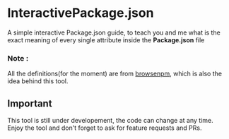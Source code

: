 # InteractivePackage.json
A simple interactive Package.json guide, to teach you and me what is the exact meaning of every single attribute inside the **Package.json** file
### Note :
All the definitions(for the moment) are from  [browsenpm](http://browsenpm.org/package.json), which is also the idea behind this tool.

## Important
This tool is still under developement, the code can change at any time. Enjoy the tool and don't forget to ask for feature requests and PRs.
